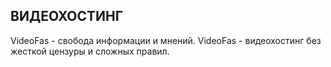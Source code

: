 ## ВИДЕОХОСТИНГ
VideoFas - свобода информации и мнений.
VideoFas - видеохостинг без жесткой цензуры и сложных правил.
